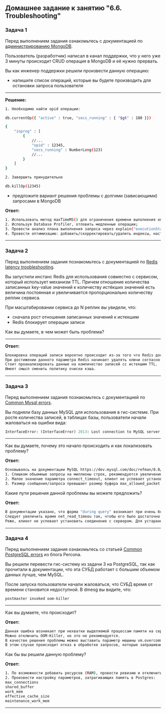 ## Домашнее задание к занятию "6.6. Troubleshooting"

### Задача 1

Перед выполнением задания ознакомьтесь с документацией по [администрированию MongoDB](https://docs.mongodb.com/manual/administration/).

Пользователь (разработчик) написал в канал поддержки, что у него уже 3 минуты происходит CRUD операция в MongoDB и её 
нужно прервать. 

Вы как инженер поддержки решили произвести данную операцию:
- напишите список операций, которые вы будете производить для остановки запроса пользователя

---

**Решение:**

```bash
1. Необходимо найти opid операции:

db.currentOp({ "active" : true, "secs_running" : { "$gt" : 180 }})

{
    "inprog" : [
        {
            //...
            "opid" : 12345,
            "secs_running" : NumberLong(123)
            //...
        }
    ]
}

2. Завершить принудительно

db.killOp(12345)
```
- предложите вариант решения проблемы с долгими (зависающими) запросами в MongoDB

**Ответ:**

```bash
1. Использовать метод maxTimeMS() для ограничения времени выполнения операций; 
2. Используя Database Profiler, отловить медленные операции;
3. Провести анализ плана выполнения запроса через explain("executionStats");
4. Провести оптимизацию: добавить/скорректировать/удалить индексы, настроить шардинг.
```

---

### Задача 2

Перед выполнением задания познакомьтесь с документацией по [Redis latency troobleshooting](https://redis.io/topics/latency).

Вы запустили инстанс Redis для использования совместно с сервисом, который использует механизм TTL. 
Причем отношение количества записанных key-value значений к количеству истёкших значений есть величина постоянная и
увеличивается пропорционально количеству реплик сервиса. 

При масштабировании сервиса до N реплик вы увидели, что:
- сначала рост отношения записанных значений к истекшим
- Redis блокирует операции записи

Как вы думаете, в чем может быть проблема?

---

**Ответ:**

```bash
Блокировка операций записи вероятно происходит из-за того что Redis достиг выделенного объема оперативной памяти под кэширование, которое указано в параметре maxmemory. 
При достижении данного параметра Redis начинает удалять ключи согласно политике опреденной в параметре maxmemory-policy. 
Стоит проанализировать данные на комличество записей сс истекшим TTL. 
Имеет смысл сменить политику очиски кэша.
```

---
 
### Задача 3

Перед выполнением задания познакомьтесь с документацией по [Common Mysql errors](https://dev.mysql.com/doc/refman/8.0/en/common-errors.html).

Вы подняли базу данных MySQL для использования в гис-системе. При росте количества записей, в таблицах базы,
пользователи начали жаловаться на ошибки вида:
```python
InterfaceError: (InterfaceError) 2013: Lost connection to MySQL server during query u'SELECT..... '
```

---

Как вы думаете, почему это начало происходить и как локализовать проблему?

**Ответ:**

```bash
Основываясь на документации MySQL https://dev.mysql.com/doc/refman/8.0/en/error-lost-connection.html возможны три причины:
1. Слишком объемные запросы на миллионы строк, рекомендуется увеличение параметра net_read_timeout;
2. Малое значение параметра connect_timeout, клиент не успевает установить соединение;
3. Размер сообщения/запроса превышает размер буфера max_allowed_packet на сервере или max_allowed_packet на строне клиента.
```

Какие пути решения данной проблемы вы можете предложить?

**Ответ:**

```bash
В документации указано, что форма "during query" возникает при очень больших запросах. 
Следует увеличить время net_read_timeou так, чтобы его было достаточно для завершения передачи данных. 
Реже, клиент не успевает установить соединение с сервером. Для устаранения требуется увеличить значение connect_timeout. 
```

---

### Задача 4

Перед выполнением задания ознакомьтесь со статьей [Common PostgreSQL errors](https://www.percona.com/blog/2020/06/05/10-common-postgresql-errors/) из блога Percona.

Вы решили перевести гис-систему из задачи 3 на PostgreSQL, так как прочитали в документации, что эта СУБД работает с 
большим объемом данных лучше, чем MySQL.

После запуска пользователи начали жаловаться, что СУБД время от времени становится недоступной. В dmesg вы видите, что:

`postmaster invoked oom-killer`

---

Как вы думаете, что происходит?

**Ответ:**

```bash
Данная ошибка возникает при нехватки выделяемой процессам памяти на сервере, в этом случае происходит принудительная остановка какого-либо процесса, который определяется OOM-Killer. 
Можно отключить OOM-Killer, но это не рекомендуется. 
В качестве решения проблемы можно выставить параметр машины vm.overcommit_memory в значение 2. 
В этом случае происходит отказ в обработке запросов, которые запрашивают память большую чем размер памяти пространства подкачки и ОЗУ в соответствии с параметром overcommit_ratio.
```
Как бы вы решили данную проблему?

**Ответ:**

```bash
1. По возможности добавить ресурсов (RAM), провести ревизию и отключить/перенести ненужные приложения.
2. Произвести настройку параметров, затрагивающих память в Postgres:
max_connections
shared_buffer
work_mem
effective_cache_size
maintenance_work_mem
```

---
